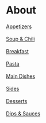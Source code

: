 # About

[Appetizers](./src/01-Appetizers/appetizers.md)<br><br>
[Soup & Chili](./src/03-Soup-&-Chili/soup-&-chili.md)<br><br>
[Breakfast](./src/05-Breakfast/breakfast.md)<br><br>
[Pasta](./src/07-Pasta/pasta.md)<br><br>
[Main Dishes](./src/09-Main-Dishes/main-dishes.md)<br><br>
[Sides](./src/11-Sides/sides.md)<br><br>
[Desserts](./src/13-Desserts/desserts.md)<br><br>
[Dips & Sauces](./src/15-Dips-&-Sauces/dips-&-sauces.md)<br><br>
